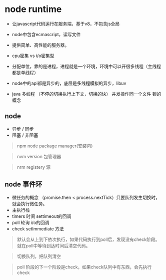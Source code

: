 # node runtime

- 让javascript代码运行在服务端，基于v8，不包含js全局
- node中包含ecmascript，读写文件
- 提供简单、高性能的服务器。
- cpu密集 vs i/o密集型
- 分配单位，靠的是进程，进程就是一个环境，环境中可以开很多线程（主线程都是单线程）
- node中的api都是异步的，底层是多线程模拟的异步，libuv

- java 多线程 （不停的切换执行上下文，切换的快） 并发操作同一个文件 锁的概念

## node

- 异步 / 同步
- 阻塞 / 非阻塞

> npm node package manager(安装包)

> nvm version 包管理器

> nrm registery 源


## node 事件环
- 微任务的概念 （promise.then < process.nextTick）只要队列发生切换时，就会执行微任务。
- 主执行栈
- timers 时间 settimeout的回调
- poll 轮询 i/o的回调
- check setImmediate 方法

> 默认会从上到下依次执行，如果代码执行到poll后，发现没有check阶段。就在poll中等待到达时间后清空代码。

> 切换队列，把队列清空

> poll 阶段的下一个阶段是check，如果check队列中有东西，会先执行check